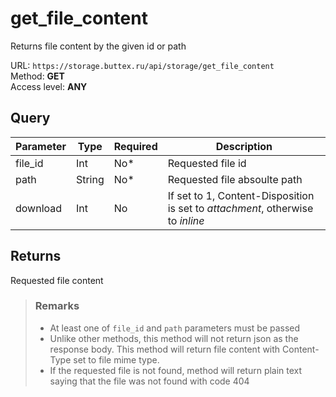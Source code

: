 # get_file_content
Returns file content by the given id or path

URL: `https://storage.buttex.ru/api/storage/get_file_content`\
Method: **GET**\
Access level: **ANY**

## Query
| Parameter | Type   | Required | Description                                                                    |
|-----------|--------|----------|--------------------------------------------------------------------------------|
| file_id   | Int    | No*      | Requested file id                                                              |
| path      | String | No*      | Requested file absoulte path                                                   |
| download  | Int    | No       | If set to 1, Content-Disposition is set to *attachment*, otherwise to *inline* |

## Returns
Requested file content

> ### Remarks
> - At least one of `file_id` and `path` parameters must be passed
> - Unlike other methods, this method will not return json as the response body.
> This method will return file content with Content-Type set to file mime type.
> - If the requested file is not found, method will return plain text saying that
> the file was not found with code 404